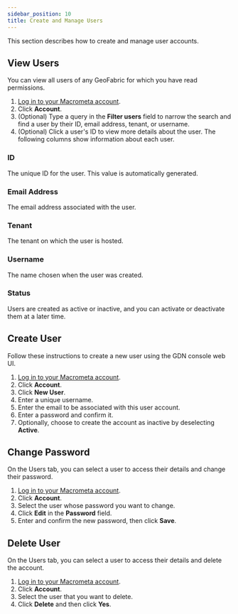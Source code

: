 ```yaml
---
sidebar_position: 10
title: Create and Manage Users
---
```


This section describes how to create and manage user accounts.

## View Users

You can view all users of any GeoFabric for which you have read permissions.

1. [Log in to your Macrometa account](https://auth.paas.macrometa.io/).
1. Click **Account**.
1. (Optional) Type a query in the **Filter users** field to narrow the search and find a user by their ID, email address, tenant, or username.
1. (Optional) Click a user's ID to view more details about the user. The following columns show information about each user.

### ID

The unique ID for the user. This value is automatically generated.

### Email Address

The email address associated with the user.

### Tenant

The tenant on which the user is hosted.

### Username

The name chosen when the user was created.

### Status

Users are created as active or inactive, and you can activate or deactivate them at a later time.

## Create User

Follow these instructions to create a new user using the GDN console web UI.

1. [Log in to your Macrometa account](https://auth.paas.macrometa.io/).
1. Click **Account**.
1. Click **New User**.
1. Enter a unique username.
1. Enter the email to be associated with this user account.
1. Enter a password and confirm it.
1. Optionally, choose to create the account as inactive by deselecting **Active**.

## Change Password

On the Users tab, you can select a user to access their details and change their password.

1. [Log in to your Macrometa account](https://auth.paas.macrometa.io/).
1. Click **Account**.
1. Select the user whose password you want to change.
1. Click **Edit** in the **Password** field.
1. Enter and confirm the new password, then click **Save**.

## Delete User

On the Users tab, you can select a user to access their details and delete the account.

1. [Log in to your Macrometa account](https://auth.paas.macrometa.io/).
1. Click **Account**.
1. Select the user that you want to delete.
1. Click **Delete** and then click **Yes**.
